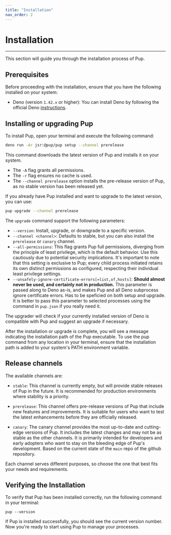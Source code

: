 ```yaml
---
title: "Installation"
nav_order: 2
---
```


# Installation

---

This section will guide you through the installation process of Pup.

## Prerequisites

Before proceeding with the installation, ensure that you have the following installed on your system:

- Deno (version `1.42.x` or higher): You can install Deno by following the official Deno [instructions](https://deno.com/manual/getting_started/installation).

## Installing or upgrading Pup

To install Pup, open your terminal and execute the following command:

```bash
deno run -Ar jsr:@pup/pup setup --channel prerelease
```

This command downloads the latest version of Pup and installs it on your system.

- The `-A` flag grants all permissions.
- The `-r` flag ensures no cache is used.
- The `--channel prerelease` option installs the pre-release version of Pup, as no stable version has been released yet.

If you already have Pup installed and want to upgrade to the latest version, you can use:

```bash
pup upgrade --channel prerelease
```

The `upgrade` command support the following parameters:

- `--version`: Install, upgrade, or downgrade to a specific version.
- `--channel <channel>`: Defaults to stable, but you can also install the `prerelease` or `canary` channel.
- `--all-permissions`: This flag grants Pup full permissions, diverging from the principle of least privilege, which is the default behavior. Use this cautiously due to potential security
  implications. It's important to note that this setting is exclusive to Pup; every child process initiated retains its own distinct permissions as configured, respecting their individual least
  privilege settings.
- `--unsafely-ignore-certificate-errors[=list,of,hosts]`: **Should almost never be used, and certainly not in production.** This parameter is passed along to Deno as-is, and makes Pup and all Deno
  subprocess ignore certificate errors. Has to be speficied on both setup and upgrade. It is better to pass this parameter to selected processes using the command in `pup.json` if you really need it.

The upgrader will check if your currently installed version of Deno is compatible with Pup and suggest an upgrade if necessary.

After the installation or upgrade is complete, you will see a message indicating the installation path of the Pup executable. To use the pup command from any location in your terminal, ensure that the
installation path is added to your system's PATH environment variable.

## Release channels

The available channels are:

- `stable`: This channel is currently empty, but will provide stable releases of Pup in the future. It is recommended for production environments where stability is a priority.

- `prerelease`: This channel offers pre-release versions of Pup that include new features and improvements. It is suitable for users who want to test the latest enhancements before they are officially
  released.

- `canary`: The canary channel provides the most up-to-date and cutting-edge versions of Pup. It includes the latest changes and may not be as stable as the other channels. It is primarily intended
  for developers and early adopters who want to stay on the bleeding edge of Pup's development. Based on the current state of the `main` repo of the github repository.

Each channel serves different purposes, so choose the one that best fits your needs and requirements.

## Verifying the Installation

To verify that Pup has been installed correctly, run the following command in your terminal:

```
pup --version
```

If Pup is installed successfully, you should see the current version number. Now you're ready to start using Pup to manage your processes.
